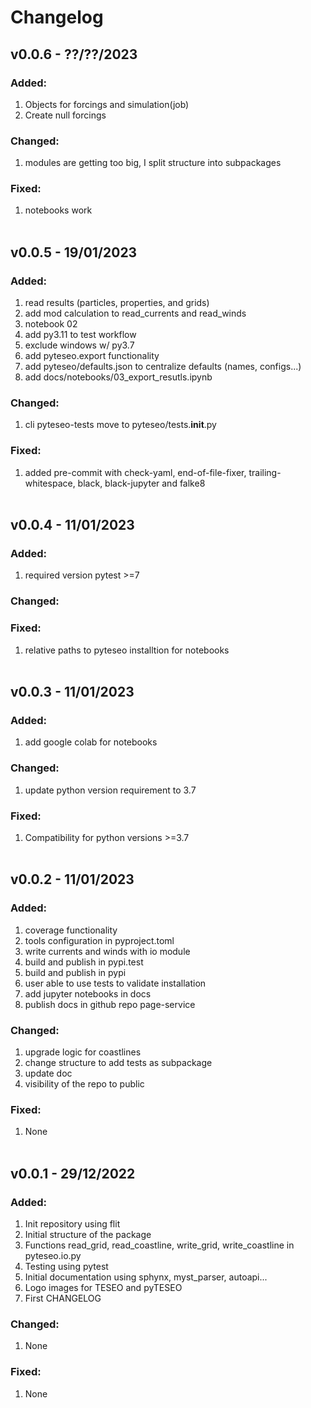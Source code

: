 # Changelog

## v0.0.6 - ??/??/2023
### Added:
1) Objects for forcings and simulation(job)
2) Create null forcings
### Changed:
1) modules are getting too big, I split structure into subpackages
### Fixed:
1) notebooks work
<br/><br/>


## v0.0.5 - 19/01/2023
### Added:
1) read results (particles, properties, and grids)
2) add mod calculation to read_currents and read_winds
3) notebook 02
4) add py3.11 to test workflow
5) exclude windows w/ py3.7
6) add pyteseo.export functionality
7) add pyteseo/defaults.json to centralize defaults (names, configs...)
8) add docs/notebooks/03_export_resutls.ipynb
### Changed:
1) cli pyteseo-tests move to pyteseo/tests.__init__.py
### Fixed:
1) added pre-commit with check-yaml, end-of-file-fixer, trailing-whitespace, black, black-jupyter and falke8
<br/><br/>


## v0.0.4 - 11/01/2023
### Added:
1) required version pytest >=7
### Changed:
### Fixed:
1) relative paths to pyteseo installtion for notebooks
<br/><br/>


## v0.0.3 - 11/01/2023
### Added:
1) add google colab for notebooks
### Changed:
1) update python version requirement to 3.7
### Fixed:
1) Compatibility for python versions >=3.7
<br/><br/>


## v0.0.2 - 11/01/2023
### Added:
1) coverage functionality
2) tools configuration in pyproject.toml
3) write currents and winds with io module
4) build and publish in pypi.test
5) build and publish in pypi
6) user able to use tests to validate installation
7) add jupyter notebooks in docs
8) publish docs in github repo page-service
### Changed:
1) upgrade logic for coastlines
2) change structure to add tests as subpackage
3) update doc
4) visibility of the repo to public
### Fixed:
1) None
<br/><br/>


## v0.0.1 - 29/12/2022
### Added:
1) Init repository using flit
2) Initial structure of the package
3) Functions read_grid, read_coastline, write_grid, write_coastline in pyteseo.io.py
4) Testing using pytest
5) Initial documentation using sphynx, myst_parser, autoapi...
6) Logo images for TESEO and pyTESEO
7) First CHANGELOG
### Changed:
1) None
### Fixed:
1) None
<br/><br/>
